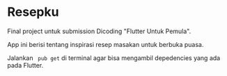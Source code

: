 # Resepku

Final project untuk submission Dicoding "Flutter Untuk Pemula".

App ini berisi tentang inspirasi resep masakan untuk berbuka puasa.

Jalankan ` pub get` di terminal agar bisa mengambil depedencies yang ada pada Flutter.
